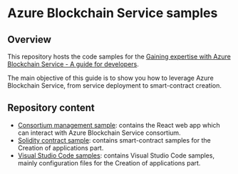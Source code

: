 # Azure Blockchain Service samples

## Overview 

This repository hosts the code samples for the [Gaining expertise with Azure Blockchain Service - A guide for developers](./Documentation/Gaining%20expertise%20with%20Azure%20Blockchain%20Service%20-%20A%20guide%20for%20developers).

The main objective of this guide is to show you how to leverage Azure Blockchain Service, from service deployment to smart-contract creation. 

## Repository content

- [Consortium management sample](./Consortium%20management%20sample): contains the React web app which can interact with Azure Blockchain Service consortium. 
- [Solidity contract sample](./Solidity%20contract%20sample): contains smart-contract samples for the Creation of applications part.
- [Visual Studio Code samples](./Visual%20Studio%20Code%20samples): contains Visual Studio Code samples, mainly configuration files for the Creation of applications part.